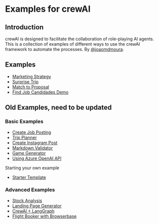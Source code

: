 # Examples for crewAI
## Introduction
crewAI is designed to facilitate the collaboration of role-playing AI agents.
This is a collection of examples of different ways to use the crewAI framework to automate the processes.
By [@joaomdmoura](https://x.com/joaomdmoura).

## Examples
- [Marketing Strategy](https://github.com/joaomdmoura/crewAI-examples/tree/main/marketing_strategy)
- [Surprise Trip](https://github.com/joaomdmoura/crewAI-examples/tree/main/surprise_trip)
- [Match to Proposal](https://github.com/joaomdmoura/crewAI-examples/tree/main/match_profile_to_positions)
- [Find Job Candidades Demo](https://github.com/joaomdmoura/crewAI-examples/tree/main/recruitment)

## Old Examples, need to be updated

### Basic Examples
- [Create Job Posting](./job-posting)
- [Trip Planner](./trip_planner)
- [Create Instagram Post](./instagram_post)
- [Markdown Validator](./markdown_validator)
- [Game Generator](./game-builder-crew)
- [Using Azure OpenAI API](./azure_model)

Starting your own example
  - [Starter Template](.//starter_template)
### Advanced Examples
- [Stock Analysis](./stock_analysis)
- [Landing Page Generator](./landing_page_generator)
- [CrewAI + LangGraph](./CrewAI-LangGraph)
- [Flight Booker with Browserbase](./flight_search)
